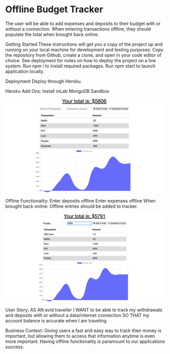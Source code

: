 # Offline Budget Tracker
The user will be able to add expenses and deposits to their budget with or without a connection. When entering transactions offline, they should populate the total when brought back online.

Getting Started
These instructions will get you a copy of the project up and running on your local machine for development and testing purposes: Copy the repository from Github, create a clone, and open in your code editor of choice. See deployment for notes on how to deploy the project on a live system. Run npm i to install required packages. Run npm start to launch application locally.

Deployment
Deploy through Heroku.

Heroku Add Ons: Install mLab MongoDB Sandbox

![](onadd.png)

Offline Functionality:
Enter deposits offline
Enter expenses offline
When brought back online: Offline entries should be added to tracker.

![](onload.png)

User Story:
AS AN avid traveller I WANT to be able to track my withdrawals and deposits with or without a data/internet connection SO THAT my account balance is accurate when I am traveling

Business Context:
Giving users a fast and easy way to track their money is important, but allowing them to access that information anytime is even more important. Having offline functionality is paramount to our applications success.
